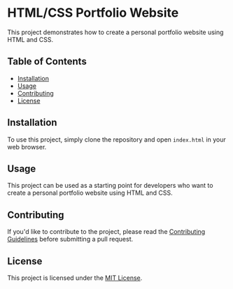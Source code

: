 # HTML/CSS Portfolio Website

This project demonstrates how to create a personal portfolio website using HTML and CSS.

## Table of Contents

- [Installation](#installation)
- [Usage](#usage)
- [Contributing](#contributing)
- [License](#license)

## Installation

To use this project, simply clone the repository and open `index.html` in your web browser.

## Usage

This project can be used as a starting point for developers who want to create a personal portfolio website using HTML and CSS.

## Contributing

If you'd like to contribute to the project, please read the [Contributing Guidelines](CONTRIBUTING.md) before submitting a pull request.

## License

This project is licensed under the [MIT License](LICENSE).
